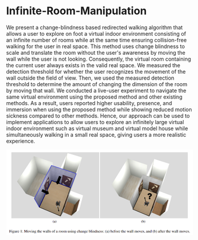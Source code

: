 # Infinite-Room-Manipulation
We present a change-blindness based redirected walking algorithm that allows a user to explore on foot a virtual indoor environment consisting of an infinite number of rooms while at the same time ensuring collision-free walking for the user in real space. This method uses change blindness to scale and translate the room without the user's awareness by moving the wall while the user is not looking. Consequently, the virtual room containing the current user always exists in the valid real space. We measured the detection threshold for whether the user recognizes the movement of the wall outside the field of view. Then, we used the measured detection threshold to determine the amount of changing the dimension of the room by moving that wall. We conducted a live-user experiment to navigate the same virtual environment using the proposed method and other existing methods. As a result, users reported higher usability, presence, and immersion when using the proposed method while showing reduced motion sickness compared to other methods. Hence, our approach can be used to implement applications to allow users to explore an infinitely large virtual indoor environment such as virtual museum and virtual model house while simultaneously walking in a small real space, giving users a more realistic experience.

![Alt text](/teaser_thumbnail.png)
